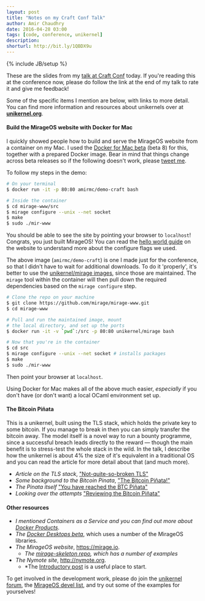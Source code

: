 ```yaml
---
layout: post
title: "Notes on my Craft Conf Talk"
author: Amir Chaudhry
date: 2016-04-28 03:00
tags: [code, conference, unikernel]
description:
shorturl: http://bit.ly/1QBDX9u
---
```

{% include JB/setup %}

<script async class="speakerdeck-embed" data-id="55e7a8cdf3f94ccb8cfd74696ebce78d" data-ratio="1.77777777777778" src="//speakerdeck.com/assets/embed.js"></script>

These are the slides from my [talk at Craft Conf][talk] today. If you're
reading this at the conference now, please do follow the link at the end of my
talk to rate it and give me feedback!

Some of the specific items I mention are below, with links to more detail.
You can find more information and resources about unikernels over at
**[unikernel.org][]**.

[talk]: http://beta.craft-conf.com/speaker/AmirChaudhry
[unikernel.org]: http://unikernel.org

#### Build the MirageOS website with Docker for Mac

I quickly showed people how to build and serve the MirageOS website from a
container on my Mac.  I used the [Docker for Mac beta][d4mac] (beta 8) for
this, together with a prepared Docker image. Bear in mind that things change
across beta releases so if the following doesn't work, please
[tweet me][twitter].

To follow my steps in the demo:

```bash
# On your terminal
$ docker run -it -p 80:80 amirmc/demo-craft bash

# Inside the container
$ cd mirage-www/src
$ mirage configure --unix --net socket
$ make
$ sudo ./mir-www
```

You should be able to see the site by pointing your browser to `localhost`!
Congrats, you just built MirageOS! You can read the [hello world guide][guide] on the website to understand more about the configure flags we used.

The above image (`amirmc/demo-craft`) is one I made just for the conference,
so that I didn't have to wait for additional downloads. To do it 'properly',
it's better to use the [unikernel/mirage images][mirage-images], since those
are maintained.  The `mirage` tool within the container will then pull down
the required dependencies based on the `mirage configure` step. 

```bash
# Clone the repo on your machine
$ git clone https://github.com/mirage/mirage-www.git
$ cd mirage-www

# Pull and run the maintained image, mount
# the local directory, and set up the ports
$ docker run -it -v `pwd`:/src -p 80:80 unikernel/mirage bash

# Now that you're in the container
$ cd src
$ mirage configure --unix --net socket # installs packages
$ make
$ sudo ./mir-www
```

Then point your browser at `localhost`.

Using Docker for Mac makes all of the above much easier, *especially* if you
don't have (or don't want) a local OCaml environment set up.

[d4mac]: https://blog.docker.com/2016/03/docker-for-mac-windows-beta/
[twitter]: https://twitter.com/amirmc
[guide]: https://mirage.io/wiki/hello-world
[mirage-images]: https://hub.docker.com/r/unikernel/mirage/

#### The Bitcoin Piñata

This is a unikernel, built using the TLS stack, which holds the private key to
some bitcoin.  If you manage to break in then you can simply transfer the
bitcoin away.  The model itself is a novel way to run a bounty programme,
since a successful breach leads directly to the reward — though the main
benefit is to stress-test the whole stack in the wild.  In the talk, I
describe how the unikernel is about 4% the size of it's equivalent in a
traditional OS and you can read the article for more detail about that
(and much more).

- *Article on the TLS stack*, ["Not-quite-so-broken TLS"][nqsb-tls]
- *Some background to the Bitcoin Pinata*, ["The Bitcoin Piñata!"][pinata]
- *The Pinata itself* ["You have reached the BTC Piñata"][btc-pinata]
- *Looking over the attempts* ["Reviewing the Bitcoin Piñata"][btc-review]

[nqsb-tls]: https://usenix15.nqsb.io
[pinata]: http://amirchaudhry.com/bitcoin-pinata/
[btc-pinata]: http://ownme.ipredator.se
[btc-review]: https://mirage.io/blog/bitcoin-pinata-results
[nqsb-usenix]: https://nqsb.io/nqsbtls-usenix-security15.pdf


#### Other resources

- *I mentioned Containers as a Service and you can find out more about [Docker Products][overview]*.
- *The [Docker Desktops beta][d4mac]*, which uses a number of the MirageOS libraries.
- *The MirageOS website*, <https://mirage.io>.
  - *The [mirage-skeleton repo][mir-skeleton], which has a number of examples*
- *The Nymote site*, <http://nymote.org>.
  - *The [Introductory post][nymote] is a useful place to start.

To get involved in the development work, please do join the [unikernel forum][forum], the 
[MirageOS devel list][mir-list], and try out some of the examples for
yourselves!

[overview]: https://www.docker.com/products/overview
[mir-skeleton]: https://github.com/mirage/mirage-skeleton
[nymote]: http://nymote.org/blog/2013/introducing-nymote/
[forum]: https://devel.unikernel.org
[mir-list]: http://lists.xenproject.org/cgi-bin/mailman/listinfo/mirageos-devel
